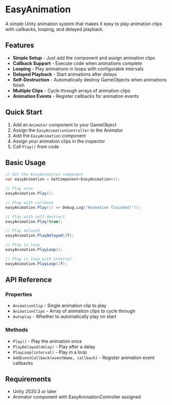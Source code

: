 # EasyAnimation

A simple Unity animation system that makes it easy to play animation clips with callbacks, looping, and delayed playback.

## Features

- **Simple Setup** - Just add the component and assign animation clips
- **Callback Support** - Execute code when animations complete
- **Looping** - Play animations in loops with configurable intervals
- **Delayed Playback** - Start animations after delays
- **Self-Destruction** - Automatically destroy GameObjects when animations finish
- **Multiple Clips** - Cycle through arrays of animation clips
- **Animation Events** - Register callbacks for animation events

## Quick Start

1. Add an `Animator` component to your GameObject
2. Assign the `EasyAnimationController` to the Animator
3. Add the `EasyAnimation` component
4. Assign your animation clips in the inspector
5. Call `Play()` from code

## Basic Usage

```csharp
// Get the EasyAnimation component
var easyAnimation = GetComponent<EasyAnimation>();

// Play once
easyAnimation.Play();

// Play with callback
easyAnimation.Play(() => Debug.Log("Animation finished!"));

// Play with self-destruct
easyAnimation.Play(true);

// Play delayed
easyAnimation.PlayDelayed(2f);

// Play in loop
easyAnimation.PlayLoop();

// Play in loop with interval
easyAnimation.PlayLoop(1f);
```

## API Reference

### Properties
- `AnimationClip` - Single animation clip to play
- `AnimationClips` - Array of animation clips to cycle through
- `Autoplay` - Whether to automatically play on start

### Methods
- `Play()` - Play the animation once
- `PlayDelayed(delay)` - Play after a delay
- `PlayLoop(interval)` - Play in a loop
- `AddEventCallback(eventName, callback)` - Register animation event callbacks

## Requirements

- Unity 2020.3 or later
- Animator component with EasyAnimationController assigned
